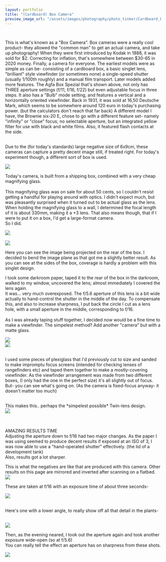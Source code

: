 ```yaml
---
layout: portfolio
title: "(Cardboard) Box Camera"
preview_image_url: "/assets/images/photography/photo_tinker/Cardboard_box_camera/Thumbnail.jpg"
---
```


<br/>

<div class="ui two column grid">
<div class="column">

This is what's known as a "Box Camera". Box cameras were a really cool product- they allowed the "common man" to get an actual camera, and take up photography!
When they were first introduced by Kodak in 1888, it was sold for $2. Correcting for inflation, that's somewhere between $30-65 in 2020 money.
Finally, a camera for everyone.
The earliest models were as simple as can be- consisting of a cardboard box, a basic singlet lens, "brilliant" style viewfinder (or sometimes none) a single-speed shutter (usually 1/100th roughly) and a manual film transport.
Later models added more features.
The Agfa Box Spezial that's shown above, not only has THREE aperture settings (f/11, f/16, f/22) but even adjustable focus in three steps. It also has a "Bulb" mode setting, and features a vertical and a horizontally oriented viewfinder.
Back in 1931, it was sold at 16,50 Deutsche Mark, which seems to be somewhere around 120 euro in today's purchasing power. (but the calculators don't reach that far back)
A different model I have, the Brownie six-20 E, chose to go with a different feature set- namely "infinity" or "close" focus; no selectable aperture, but an integrated yellow filter for use with black and white films. Also, it featured flash contacts at the side.
<br/>
<br/>

Due to the (for today's standards) large negative size of 6x9cm, these cameras can capture a pretty decent image still, if treated right.
For today's experiment though, a different sort of box is used.
</div>

<div class="column">
<img class="ui huge image" src="/assets/images/photography/photo_tinker/Cardboard_box_camera/agfabox.jpg"/>
</div>
</div>









<div class="ui two column grid">
<div class="column">

Today's camera, is built from a shipping box, combined with a very cheap magnifying glass.
<br/>
<br/>
This magnifying glass was on sale for about 50 cents, so I couldn't resist getting a handful for playing around with optics. I didn't expect much, but was pleasantly surprised when it turned out to be actual glass as the lens.
When holding the magnifying glass to a wall, I determined the focal length of it is about 330mm, making it a +3 lens. That also means though, that if I were to put it on a box, I'd get a large-format camera.
<br/>
So I did.

</div>

<div class="column">
<img class="ui huge image" src="/assets/images/photography/photo_tinker/Cardboard_box_camera/magnifyingglass.jpg"/>
</div>
</div>

<br/>

<div class="ui two column grid">
<div class="column">
<img class="ui huge image" src="/assets/images/photography/photo_tinker/Cardboard_box_camera/view.jpg"/>
</div>
<div class="column">

Here you can see the image being projected on the rear of the box. I decided to bend the image plane as that got me a slightly better result. As you can see at the sides of the box, coverage is hardly a problem with this singlet design.

I took some darkroom paper, taped it to the rear of the box in the darkroom, walked to my window, uncovered the lens; almost immediately I covered the lens again.
<br/>
It was... very much overexposed. The f/5.6 aperture of this lens is a bit wide actually to hand-control the shutter in the middle of the day.
To compensate this, and also to increase sharpness, I put back the circle I cut as a lens hole, with a small aperture in the middle, corresponding to f/16.
<br/>
<br/>
As I was already taping stuff together, I decided now would be a fine time to make a viewfinder. The simpelest method? Add another "camera" but with a matte glass.

</div>
</div>

<div class="ui two column grid">
<div class="column">

<img class="ui huge image" src="/assets/images/photography/photo_tinker/Cardboard_box_camera/shardfinder1.jpg"/>
</div>
<div class="column">
<img class="ui huge image" src="/assets/images/photography/photo_tinker/Cardboard_box_camera/Shardfinder2.jpg"/>
</div>
</div>

<br/>

I used some pieces of plexiglass that I'd previously cut to size and sanded to make impromptu focus screens (intended for checking lenses of rangefinders etc) and taped them together to make a mostly-covering viewfinder.
As the viewfinder arrangement was made from two different boxes, (I only had the one in the perfect size) it's all slightly out of focus. But- you can see what's going on.
(As the camera is fixed-focus anyway- it doesn't matter too much)
<br/>


<div class="ui two column grid">
<div class="column">
<br/>
This makes this.. perhaps the *simpelest possible* Twin-lens design.
<br/>
</div>

<div class="column">
<img class="ui huge image" src="/assets/images/photography/photo_tinker/Cardboard_box_camera/TLR.jpg"/>
</div>
</div>

<br/>
<br/>



<div class="ui two column grid">
<div class="column">

AMAZING RESULTS TIME
<br/>
Adjusting the aperture down to f/16 had two major changes. As the paper I was using seemed to produce decent results if exposed at an ISO of 3, I was now able to use a "hand-operated shutter" effectively. (the lid of a development tank)
<br/>
Also, results got a lot sharper.

</div>


<div class="column">
This is what the negatives are like that are produced with this camera. Other results on this page are mirrored and inverted after scanning on a flatbed.

<img class="ui huge image" src="/assets/images/photography/photo_tinker/Cardboard_box_camera/picture1.jpg"/>

</div>


These are taken at f/16 with an exposure time of about three seconds-

<img class="ui fluid centered image" src="/assets/images/photography/photo_tinker/Cardboard_box_camera/boxcamera_f16_webready.jpg"/>
<br/>

<br/>

Here's one with a lower angle, to really show off all that detail in the plants-
<br/>
<br/>


<img class="ui fluid centered image" src="/assets/images/photography/photo_tinker/Cardboard_box_camera/boxcamera_lowangle_f16_webready.jpg"/>

Then, as the evening neared, I took out the aperture again and took another exposure wide-open (so at f/5.6)
<br/>
You can really tell the effect an aperture has on sharpness from these shots.

<img class="ui fluid centered image" src="/assets/images/photography/photo_tinker/Cardboard_box_camera/boxcamera_f5.6_webready.jpg"/>
